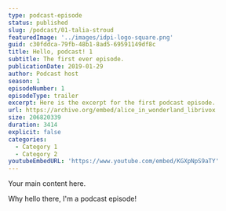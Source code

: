 ```yaml
---
type: podcast-episode
status: published
slug: /podcast/01-talia-stroud
featuredImage: '../images/idpi-logo-square.png'
guid: c30fddca-79fb-48b1-8ad5-69591149df8c
title: Hello, podcast! 1
subtitle: The first ever episode.
publicationDate: 2019-01-29
author: Podcast host
season: 1
episodeNumber: 1
episodeType: trailer
excerpt: Here is the excerpt for the first podcast episode.
url: https://archive.org/embed/alice_in_wonderland_librivox
size: 206820339
duration: 3414
explicit: false
categories:
  - Category 1
  - Category 2
youtubeEmbedURL: 'https://www.youtube.com/embed/KGXpNpS9aTY'
---
```


Your main content here.

Why hello there, I'm a podcast episode!
